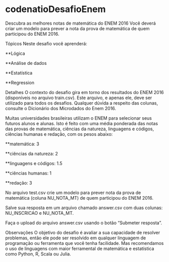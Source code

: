 # codenatioDesafioEnem

Descubra as melhores notas de matemática do ENEM 2016
Você deverá criar um modelo para prever a nota da prova de matemática de quem participou do ENEM 2016.

Tópicos
Neste desafio você aprenderá:

**Lógica 

**Análise de dados

**Estatística

**Regression

Detalhes
O contexto do desafio gira em torno dos resultados do ENEM 2016 (disponíveis no arquivo train.csv). Este arquivo, e apenas ele, deve ser utilizado para todos os desafios. Qualquer dúvida a respeito das colunas, consulte o Dicionário dos Microdados do Enem 2016.

Muitas universidades brasileiras utilizam o ENEM para selecionar seus futuros alunos e alunas. Isto é feito com uma média ponderada das notas das provas de matemática, ciências da natureza, linguagens e códigos, ciências humanas e redação, com os pesos abaixo:

**matemática: 3

**ciências da natureza: 2

**linguagens e códigos: 1.5

**ciências humanas: 1

**redação: 3

No arquivo test.csv crie um modelo para prever nota da prova de matemática (coluna NU_NOTA_MT) de quem participou do ENEM 2016.

Salve sua resposta em um arquivo chamado answer.csv com duas colunas: NU_INSCRICAO e NU_NOTA_MT.

Faça o upload do arquivo answer.csv usando o botão “Submeter resposta”.

Observações
O objetivo do desafio é avaliar a sua capacidade de resolver problemas, então ele pode ser resolvido em qualquer linguagem de programação ou ferramenta que você tenha facilidade. Mas recomendamos o uso de linguagens com maior ferramental de matemática e estatística como Python, R, Scala ou Julia.
